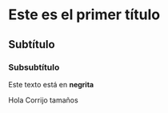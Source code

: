 # Este es el primer título

## Subtítulo

### Subsubtítulo
Este texto está en **negrita**

Hola
Corrijo tamaños
